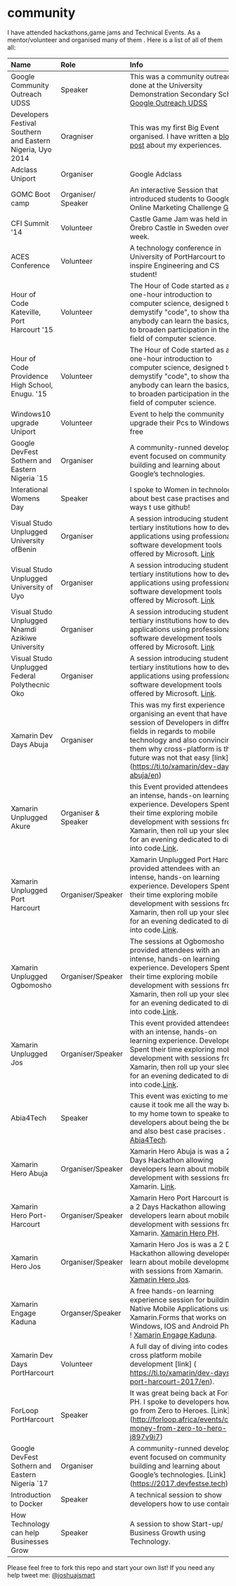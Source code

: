 # community



I have attended hackathons,game jams and Technical Events. As a mentor/volunteer and organised many of them . Here is a list of all of them all:

| Name          | Role          | Info  |
|:------------- |:------------- |:----- |
| Google Community Outreach UDSS | Speaker   | This was a community outreach done at the University Demonstration Secondary Schol .  [Google Outreach UDSS](https://)  |
|Developers Festival Southern and Eastern Nigeria, Uyo 2014    | Oragniser        | This was my first Big Event organised. I have written a [blog post](http://) about my experiences. |
| Adclass Uniport   | Organiser       |  Google Adclass |
| GOMC Boot camp  | Organiser/ Speaker        | An interactive Session that introduced students to Google Online Marketing Challenge [GOMC](https://sites.google.com/site/gstudentsuniport/announcements/googleonlinemarketingchallengegomc-bootcamp) |
| CFI Summit '14 | Volunteer | Castle Game Jam was held in Örebro Castle in Sweden over a week. |
| ACES Conference  | Volunteer     | A technology conference in University of PortHarcourt to inspire Engineering and CS student! |
|  Hour of Code Kateville, Port Harcourt '15    | Volunteer     | The Hour of Code started as a one-hour introduction to computer science, designed to demystify "code", to show that anybody can learn the basics, and to broaden participation in the field of computer science.      |
| Hour of Code Providence High School, Enugu. '15    | Volunteer       | The Hour of Code started as a one-hour introduction to computer science, designed to demystify "code", to show that anybody can learn the basics, and to broaden participation in the field of computer science.  |
| Windows10 upgrade Uniport| Volunteer       | Event to help the community upgrade their Pcs to Windows for free|
| Google DevFest Sothern and Eastern Nigeria `15     | Organiser     | A community-runned developer event focused on community building and learning about Google’s technologies.|
| Interational Womens Day  | Speaker      | I spoke to Women in technology about best case practises and also ways t use github!|
| Visual Studo Unplugged  University ofBenin    | Organiser      | A session introducing students in tertiary institutions how to develop applications using professional software development tools offered by Microsoft. [Link](http://atanicampusgossip.blogspot.com/2016/05/visual-studio-unplugged-2016.html) |
| Visual Studo Unplugged University of Uyo       | Organiser       | A session introducing students in tertiary institutions how to develop applications using professional software development tools offered by Microsoft. [Link](http://atanicampusgossip.blogspot.com/2016/05/visual-studio-unplugged-2016.html)  |
| Visual Studo Unplugged Nnamdi Azikiwe University   | Organiser   | A session introducing students in tertiary institutions how to develop applications using professional software development tools offered by Microsoft. [Link](http://atanicampusgossip.blogspot.com/2016/05/visual-studio-unplugged-2016.html) |
| Visual Studo Unplugged Federal Polythecnic Oko   | Organiser   | A session introducing students in tertiary institutions how to develop applications using professional software development tools offered by Microsoft. [Link](http://atanicampusgossip.blogspot.com/2016/05/visual-studio-unplugged-2016.html). |
| Xamarin Dev Days Abuja   | Organiser       | This was my first experience organising an event that have a session of Developers in diffrent fields in regards to mobile technology and also convincing them why cross-platform is the future was not that easy [link] (https://ti.to/xamarin/dev-days-abuja/en)|
| Xamarin Unplugged Akure| Organiser & Speaker     | this Event provided attendees with an intense, hands-on learning experience. Developers Spent their time exploring mobile development with sessions from Xamarin, then roll up your sleeves for an evening dedicated to diving into code.[Link](https://ti.to/xamarin-unplugged/akure).  |
| Xamarin Unplugged Port Harcourt| Organiser/Speaker     | Xamarin Unplugged Port Harcourt provided attendees with an intense, hands-on learning experience. Developers Spent their time exploring mobile development with sessions from Xamarin, then roll up your sleeves for an evening dedicated to diving into code.[Link](https://ti.to/xamarin-unplugged/portharcourt).  |
| Xamarin Unplugged Ogbomosho| Organiser/Speaker     | The sessions at Ogbomosho provided attendees with an intense, hands-on learning experience. Developers Spent their time exploring mobile development with sessions from Xamarin, then roll up your sleeves for an evening dedicated to diving into code.[Link](https://ti.to/xamarin-unplugged/ogbomosho).  |
| Xamarin Unplugged Jos| Organiser/Speaker     | This event provided attendees with an intense, hands-on learning experience. Developers Spent their time exploring mobile development with sessions from Xamarin, then roll up your sleeves for an evening dedicated to diving into code.[Link](https://ti.to/xamarin-unplugged/jos).  |
| Abia4Tech| Speaker     | This event was exicting to me cause it took me all the way back to my home town to speake to developers about being the best and also best case pracises . [Abia4Tech](http://abia4tech.rad5.com.ng/event/2).  |
| Xamarin Hero Abuja| Organiser/Speaker     | Xamarin Hero Abuja is was a 2 Days Hackathon allowing developers learn about mobile development with sessions from Xamarin. [Link](https://ti.to/xamarin-hero/abuja).  |
| Xamarin Hero Port-Harcourt| Organiser/Speaker     | Xamarin Hero Port Harcourt is was a 2 Days Hackathon allowing developers learn about mobile development with sessions from Xamarin. [Xamarin Hero PH](https://ti.to/xamarin-hero/portharcourt).  |
| Xamarin Hero Jos| Organiser/Speaker     | Xamarin Hero Jos is was a 2 Days Hackathon allowing developers learn about mobile development with sessions from Xamarin. [Xamarin Hero Jos](https://ti.to/xamarin-hero/jos).  |
| Xamarin Engage Kaduna | Organser/Speaker    | A free hands-on learning experience session for building Native Mobile Applications using Xamarin.Forms that works on Windows, IOS and Android Phones ! [Xamarin Engage Kaduna](https://ti.to/xamarinengage/kaduna).|
| Xamarin Dev Days PortHarcourt   | Volunteer    | A full day of diving into codes with cross platform mobile development [link] ( https://ti.to/xamarin/dev-days-port-harcourt-2017/en).|
| ForLoop PortHarcourt |Speaker      | It was great being back at Forloop PH. I spoke to developers how to go from Zero to Heroes. [Link] (http://forloop.africa/events/code-money-from-zero-to-hero-j897v9i7) |
| Google DevFest Sothern and Eastern Nigeria `17     | Organiser     | A community-runned developer event focused on community building and learning about Google’s technologies. [Link] (https://2017.devfestse.tech)|
| Introduction to Docker  | Speaker   | A technical session to show developers how to use containers .|
| How Technology can help Businesses Grow  | Speaker   | A  session to show Start-up/ Business Growth using Technology.|

Please feel free to fork this repo and start your own list! If you need any help tweet me: [@joshuajsmart](http://twitter.com/joshuajsmart)


